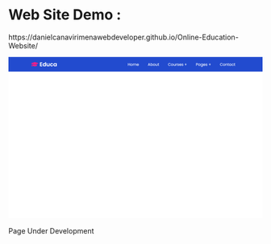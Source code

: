 <h1>Web Site Demo : </h1>

<p>https://danielcanavirimenawebdeveloper.github.io/Online-Education-Website/</p>

<img src="images/imagen.png">

<p>Page Under Development</p>